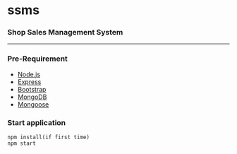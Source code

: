 # ssms #
### Shop Sales Management System ###
----------

### Pre-Requirement  ###

- [Node.js](http://nodejs.org "http://nodejs.org")
- [Express](http://expressjs.com/ "http://expressjs.com/")
- [Bootstrap](http://getbootstrap.com/ "http://getbootstrap.com/") 
- [MongoDB](http://www.mongodb.org/ "http://www.mongodb.org/")
- [Mongoose](http://mongoosejs.com "http://mongoosejs.com")

### Start application ###
    npm install(if first time)
    npm start
